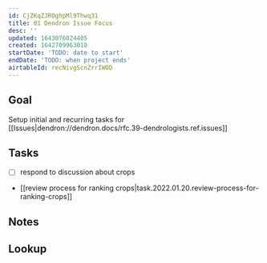 ```yaml
---
id: CjZKqZJROghpMl9Thwq31
title: 01 Dendron Issue Focus
desc: ''
updated: 1643076024405
created: 1642709963010
startDate: 'TODO: date to start'
endDate: 'TODO: when project ends'
airtableId: recNivgScnZrrIWOD
---
```


## Goal

Setup initial and recurring tasks for [[Issues|dendron://dendron.docs/rfc.39-dendrologists.ref.issues]]

## Tasks
- [ ] respond to discussion about crops
- [[review process for ranking crops|task.2022.01.20.review-process-for-ranking-crops]]

## Notes

## Lookup
